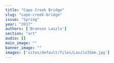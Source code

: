 ```yaml
---
title: "Cape Creek Bridge"
slug: "cape-creek-bridge"
issue: "Spring"
year: "2017"
authors: ['Branson Laszlo']
section: "art"
audio: []
main_image: ""
banner_image: ""
images: ['sites/default/files/Laszlo35mm.jpg']
---
```

